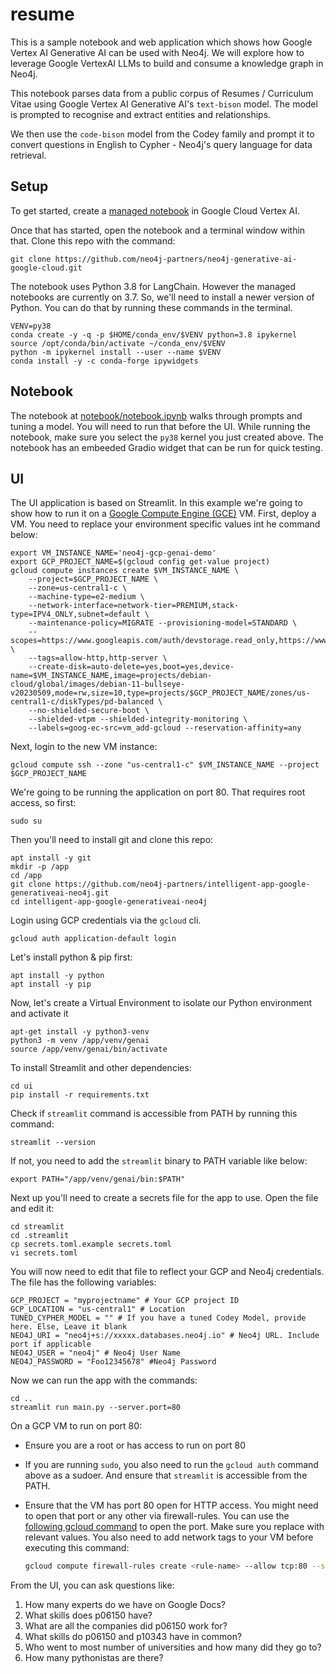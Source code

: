 # resume
This is a sample notebook and web application which shows how Google Vertex AI Generative AI can be used with Neo4j.  We will explore how to leverage Google VertexAI LLMs to build and consume a knowledge graph in Neo4j.

This notebook parses data from a public corpus of Resumes / Curriculum Vitae using Google Vertex AI Generative AI's `text-bison` model. The model is prompted to recognise and extract entities and relationships. 

We then use the `code-bison` model from the Codey family and prompt it to convert questions in English to Cypher - Neo4j's query language for data retrieval.

## Setup
To get started, create a [managed notebook](https://console.cloud.google.com/vertex-ai/workbench/managed) in Google Cloud Vertex AI.

Once that has started, open the notebook and a terminal window within that.  Clone this repo with the command:

    git clone https://github.com/neo4j-partners/neo4j-generative-ai-google-cloud.git

The notebook uses Python 3.8 for LangChain.  However the managed notebooks are currently on 3.7.  So, we'll need to install a newer version of Python.  You can do that by running these commands in the terminal.

    VENV=py38
    conda create -y -q -p $HOME/conda_env/$VENV python=3.8 ipykernel
    source /opt/conda/bin/activate ~/conda_env/$VENV
    python -m ipykernel install --user --name $VENV
    conda install -y -c conda-forge ipywidgets

## Notebook
The notebook at [notebook/notebook.ipynb](notebook/notebook.ipynb) walks through prompts and tuning a model.  You will need to run that before the UI. While running the notebook, make sure you select the `py38` kernel you just created above.
The notebook has an embeeded Gradio widget that can be run for quick testing.

## UI
The UI application is based on Streamlit. In this example we're going to show how to run it on a [Google Compute Engine (GCE)](https://console.cloud.google.com/compute/instances) VM.  First, deploy a VM. You need to replace your environment specific values int he command below:

    export VM_INSTANCE_NAME='neo4j-gcp-genai-demo'
    export GCP_PROJECT_NAME=$(gcloud config get-value project)
    gcloud compute instances create $VM_INSTANCE_NAME \
        --project=$GCP_PROJECT_NAME \
        --zone=us-central1-c \
        --machine-type=e2-medium \
        --network-interface=network-tier=PREMIUM,stack-type=IPV4_ONLY,subnet=default \
        --maintenance-policy=MIGRATE --provisioning-model=STANDARD \
        --scopes=https://www.googleapis.com/auth/devstorage.read_only,https://www.googleapis.com/auth/logging.write,https://www.googleapis.com/auth/monitoring.write,https://www.googleapis.com/auth/servicecontrol,https://www.googleapis.com/auth/service.management.readonly,https://www.googleapis.com/auth/trace.append \
        --tags=allow-http,http-server \
        --create-disk=auto-delete=yes,boot=yes,device-name=$VM_INSTANCE_NAME,image=projects/debian-cloud/global/images/debian-11-bullseye-v20230509,mode=rw,size=10,type=projects/$GCP_PROJECT_NAME/zones/us-central1-c/diskTypes/pd-balanced \
        --no-shielded-secure-boot \
        --shielded-vtpm --shielded-integrity-monitoring \
        --labels=goog-ec-src=vm_add-gcloud --reservation-affinity=any
        

Next, login to the new VM instance:

    gcloud compute ssh --zone "us-central1-c" $VM_INSTANCE_NAME --project $GCP_PROJECT_NAME

We're going to be running the application on port 80.  That requires root access, so first:

    sudo su

Then you'll need to install git and clone this repo:

    apt install -y git
    mkdir -p /app
    cd /app
    git clone https://github.com/neo4j-partners/intelligent-app-google-generativeai-neo4j.git
    cd intelligent-app-google-generativeai-neo4j

Login using GCP credentials via the `gcloud` cli.

    gcloud auth application-default login

Let's install python & pip first:

    apt install -y python
    apt install -y pip

Now, let's create a Virtual Environment to isolate our Python environment and activate it

    apt-get install -y python3-venv
    python3 -m venv /app/venv/genai
    source /app/venv/genai/bin/activate

To install Streamlit and other dependencies:

    cd ui
    pip install -r requirements.txt

Check if `streamlit` command is accessible from PATH by running this command:

    streamlit --version

If not, you need to add the `streamlit` binary to PATH variable like below:

    export PATH="/app/venv/genai/bin:$PATH"

Next up you'll need to create a secrets file for the app to use.  Open the file and edit it:

    cd streamlit
    cd .streamlit
    cp secrets.toml.example secrets.toml
    vi secrets.toml

You will now need to edit that file to reflect your GCP and Neo4j credentials. The file has the following variables:

    GCP_PROJECT = "myprojectname" # Your GCP project ID
    GCP_LOCATION = "us-central1" # Location
    TUNED_CYPHER_MODEL = "" # If you have a tuned Codey Model, provide here. Else, Leave it blank
    NEO4J_URI = "neo4j+s://xxxxx.databases.neo4j.io" # Neo4j URL. Include port if applicable
    NEO4J_USER = "neo4j" # Neo4j User Name
    NEO4J_PASSWORD = "Foo12345678" #Neo4j Password

Now we can run the app with the commands:

    cd ..
    streamlit run main.py --server.port=80

On a GCP VM to run on port 80:
- Ensure you are a root or has access to run on port 80
- If you are running `sudo`, you also need to run the `gcloud auth` command above as a sudoer. And ensure that `streamlit` is accessible from the PATH.
- Ensure that the VM has port 80 open for HTTP access. You might need to open that port or any other via firewall-rules. You can use the [following gcloud command](https://cloud.google.com/sdk/gcloud/reference/compute/firewall-rules/create) to open the port. Make sure you replace with relevant values. You also need to add network tags to your VM before executing this command:

    ```bash
    gcloud compute firewall-rules create <rule-name> --allow tcp:80 --source-tags=<list-of-your-instances-name-tags> --source-ranges=0.0.0.0/0 --description="<your-description-here>"
    ```
    
From the UI, you can ask questions like:
1. How many experts do we have on Google Docs?
2. What skills does p06150 have?
3. What are all the companies did p06150 work for?
4. What skills do p06150 and p10343 have in common?
5. Who went to most number of universities and how many did they go to?
6. How many pythonistas are there?
